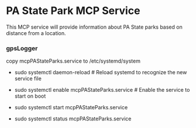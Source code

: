 # PA State Park MCP Service

This MCP service will provide information about PA State parks based on distance from a location.


### gpsLogger
copy mcpPAStateParks.service to /etc/systemd/system

- sudo systemctl daemon-reload          # Reload systemd to recognize the new service file
- sudo systemctl enable mcpPAStateParks.service  # Enable the service to start on boot
- sudo systemctl start mcpPAStateParks.service

- sudo systemctl status mcpPAStateParks.service

